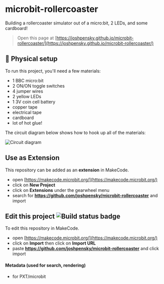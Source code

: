 # microbit-rollercoaster

Building a rollercoaster simulator out of a micro:bit, 2 LEDs, and some cardboard!

> Open this page at [https://joshpensky.github.io/microbit-rollercoaster/](https://joshpensky.github.io/microbit-rollercoaster/)

## 🧱 Physical setup
To run this project, you'll need a few materials:

- 1 BBC micro:bit
- 2 ON/ON toggle switches
- 4 jumper wires
- 2 yellow LEDs
- 1 3V coin cell battery
- copper tape
- electrical tape
- cardboard
- lot of hot glue!

The circuit diagram below shows how to hook up all of the materials:

![Circuit diagram](https://user-images.githubusercontent.com/17488657/116008087-d59c9c00-a5e0-11eb-987d-315933110ec9.png)


## Use as Extension

This repository can be added as an **extension** in MakeCode.

* open [https://makecode.microbit.org/](https://makecode.microbit.org/)
* click on **New Project**
* click on **Extensions** under the gearwheel menu
* search for **https://github.com/joshpensky/microbit-rollercoaster** and import

## Edit this project ![Build status badge](https://github.com/joshpensky/microbit-rollercoaster/workflows/MakeCode/badge.svg)

To edit this repository in MakeCode.

* open [https://makecode.microbit.org/](https://makecode.microbit.org/)
* click on **Import** then click on **Import URL**
* paste **https://github.com/joshpensky/microbit-rollercoaster** and click import

#### Metadata (used for search, rendering)

* for PXT/microbit
<script src="https://makecode.com/gh-pages-embed.js"></script><script>makeCodeRender("{{ site.makecode.home_url }}", "{{ site.github.owner_name }}/{{ site.github.repository_name }}");</script>
